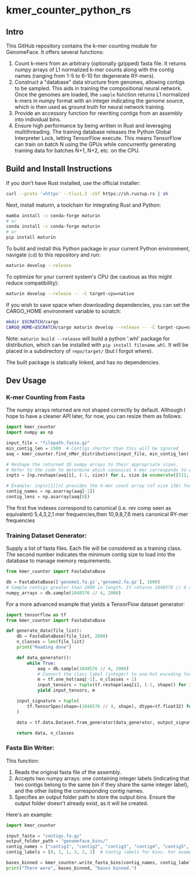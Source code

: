 # kmer_counter_python_rs

## Intro
This GitHub repository contains the k-mer counting module for GenomeFace. It offers several functions:

1. Count k-mers from an arbitrary (optionally gzipped) fasta file. It returns numpy arrays of L1 normalized k-mer counts along with the contig names (ranging from 1-5 to 6-10 for degenerate RY-mers).
2. Construct a "database" data structure from genomes, allowing contigs to be sampled. This aids in training the compositional neural network. Once the genomes are loaded, the `sample` function returns L1 normalized k-mers in numpy format with an integer indicating the genome source, which is then used as ground truth for neural network training.
3. Provide an accessory function for rewriting contigs from an assembly into individual bins.
4. Ensure high performance by being written in Rust and leveraging multithreading. The training database releases the Python Global Interpreter Lock, letting TensorFlow execute. This means TensorFlow can train on batch N using the GPUs while concurrently generating training data for batches N+1, N+2, etc. on the CPU.

## Build and Install Instructions
If you don't have Rust installed, use the official installer:
```bash
curl --proto '=https' --tlsv1.2 -sSf https://sh.rustup.rs | sh
```

Next, install maturin, a toolchain for integrating Rust and Python:

```bash
mamba install -c conda-forge maturin
# or 
conda install -c conda-forge maturin
# or
pip install maturin
```

To build and install this Python package in your current Python environment, navigate (`cd`) to this repository and run:

```bash
maturin develop --release
```

To optimize for your current system's CPU (be cautious as this might reduce compatibility):

```bash
maturin develop --release -- -C target-cpu=native
```

If you wish to save space when downloading dependencies, you can set the CARGO_HOME environment variable to scratch:

```bash
mkdir $SCRATCH/cargo
CARGO_HOME=$SCRATCH/cargo maturin develop --release -- -C target-cpu=native
```

Note: `maturin build --release` will build a python '.whl' package for distribution, which can be installed with `pip install filename.whl`. It will be placed in a subdirectory of `repo/target/` (but I forgot where).

The built package is statically linked, and has no dependencies.

## Dev Usage
### K-mer Counting from Fasta
The numpy arrays returned are not shaped correctly by default. Although I hope to have a cleaner API later, for now, you can resize them as follows:

```python
import kmer_counter
import numpy as np

input_file = "filepath.fasta.gz"
min_contig_len = 1500  # Contigs shorter than this will be ignored
aaq = kmer_counter.find_nMer_distributions(input_file, min_contig_len)

# Reshape the returned 1D numpy arrays to their appropriate sizes.
# Refer to the code to determine which canonical k-mer corresponds to each index.
inpts = [np.reshape(aaq[i], (-1, size)) for i, size in enumerate([512, 136, 32, 10, 2, 528, 256, 136, 64, 36], start=1)]

# Example: inpts[1][n] provides the 4-mer count array (of size 136) for the nth contig in the fasta.
contig_names = np.asarray(aaq[-1])
contig_lens = np.asarray(aaq[0])
```
The first five indexes correspond to canonical (i.e. rev comp seen as equivalent) 5,4,3,2,1 mer frequencies,then 10,9,8,7,6 mers canonical RY-mer frequencies

### Training Dataset Generator:
Supply a list of fasta files. Each file will be considered as a training class. The second number indicates the minimum contig size to load into the database to manage memory requirements.

```python
from kmer_counter import FastaDataBase

db = FastaDataBase(['genome1.fa.gz','genome2.fa.gz'], 1000)
# Sample contigs greater than 2000 in length. It returns 1048576 // 4 samples.
numpy_arrays = db.sample(1048576 // 4, 2000)
```

For a more advanced example that yields a TensorFlow dataset generator:

```python
import tensorflow as tf
from kmer_counter import FastaDataBase

def generate_data(file_list):
    db = FastaDataBase(file_list, 2000)
    n_classes = len(file_list)
    print("Reading done")

    def data_generator():
        while True:
            aaq = db.sample(1048576 // 4, 2000)
            # Convert the class label (integer) to one-hot encoding for categorical cross-entropy
            m = tf.one_hot(aaq[-1], n_classes + 1)
            input_tensors = tuple(tf.reshape(aaq[i], (-1, shape)) for i, shape in enumerate([512, 136, 32, 10, 2, 528, 256, 136, 64, 36]))
            yield input_tensors, m

    input_signature = tuple(
        tf.TensorSpec(shape=(1048576 // 4, shape), dtype=tf.float32) for shape in [512, 136, 32, 10, 2, 528, 256, 136, 64, 36]
    )

    data = tf.data.Dataset.from_generator(data_generator, output_signature=(input_signature, tf.TensorSpec(shape=(1048576 // 4, n_classes + 1), dtype=tf.float32))).prefetch(tf.data.AUTOTUNE).unbatch().batch(batch_size, num_parallel_calls=tf.data.AUTOTUNE)

    return data, n_classes
```

### Fasta Bin Writer:

This function:

1. Reads the original fasta file of the assembly.
2. Accepts two numpy arrays: one containing integer labels (indicating that two contigs belong to the same bin if they share the same integer label), and the other listing the corresponding contig names.
3. Specifies an output folder path to store the output bins. Ensure the output folder doesn't already exist, as it will be created.

Here's an example:

```python
import kmer_counter

input_fasta = "contigs.fa.gz"
output_folder_path = "genomeface_bins/"
contig_names = ["contig1", "contig2", "contig3", "contig4", "contig5", "contig6"]
contig_labels = [0, 1, 1, 3, 2, 2]  # Contig labels for bins. For example, contig1 belongs to bin 0, contig2 to bin 1, and so on.

bases_binned = kmer_counter.write_fasta_bins(contig_names, contig_labels, input_fasta, output_folder_path)
print("There were", bases_binned, "bases binned.")
```
